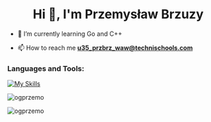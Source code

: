 <h1 align="center">Hi 👋, I'm Przemysław Brzuzy</h1>

- 🥇 I’m currently learning Go and C++

- 📫 How to reach me **u35_przbrz_waw@technischools.com**

<h3 align="left">Languages and Tools:</h3>

[![My Skills](https://skillicons.dev/icons?i=go,python,cpp,js,ts,html,css,docker,git,flask,fastapi,linux,ubuntu,arch,kali)](https://skillicons.dev)

<p><img align="center" src="https://github-readme-stats.vercel.app/api/top-langs?username=ogprzemo&show_icons=true&locale=en&layout=compact" alt="ogprzemo" /></p>

<p><img align="center" src="https://github-readme-streak-stats.herokuapp.com/?user=ogprzemo&" alt="ogprzemo" /></p>

